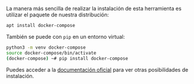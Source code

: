 La manera más sencilla de realizar la instalación de esta herramienta es utilizar el paquete de nuestra distribución:

```bash
apt install docker-compose
```

También se puede con `pip` en un entorno virtual:

```bash
python3 -m venv docker-compose
source docker-compose/bin/activate
(docker-compose) ~# pip install docker-compose
```

Puedes acceder a la [documentación oficial](https://docs.docker.com/compose/install/) para ver otras posibilidades de instalación.